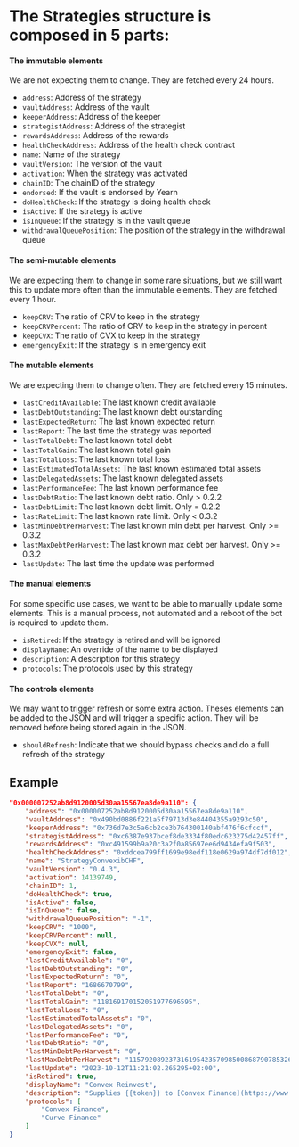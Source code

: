 # The Strategies structure is composed in 5 parts:

#### The immutable elements

We are not expecting them to change. They are fetched every 24 hours.

- `address`: Address of the strategy
- `vaultAddress`: Address of the vault
- `keeperAddress`: Address of the keeper
- `strategistAddress`: Address of the strategist
- `rewardsAddress`: Address of the rewards
- `healthCheckAddress`: Address of the health check contract
- `name`: Name of the strategy
- `vaultVersion`: The version of the vault
- `activation`: When the strategy was activated
- `chainID`: The chainID of the strategy
- `endorsed`: If the vault is endorsed by Yearn
- `doHealthCheck`: If the strategy is doing health check
- `isActive`: If the strategy is active
- `isInQueue`: If the strategy is in the vault queue
- `withdrawalQueuePosition`: The position of the strategy in the withdrawal queue

#### The semi-mutable elements

We are expecting them to change in some rare situations, but we still want this to update more often than the immutable elements. They are fetched every 1 hour.

- `keepCRV`: The ratio of CRV to keep in the strategy
- `keepCRVPercent`: The ratio of CRV to keep in the strategy in percent
- `keepCVX`: The ratio of CVX to keep in the strategy
- `emergencyExit`: If the strategy is in emergency exit

#### The mutable elements

We are expecting them to change often. They are fetched every 15 minutes.

- `lastCreditAvailable`: The last known credit available
- `lastDebtOutstanding`: The last known debt outstanding
- `lastExpectedReturn`: The last known expected return
- `lastReport`: The last time the strategy was reported
- `lastTotalDebt`: The last known total debt
- `lastTotalGain`: The last known total gain
- `lastTotalLoss`: The last known total loss
- `lastEstimatedTotalAssets`: The last known estimated total assets
- `lastDelegatedAssets`: The last known delegated assets
- `lastPerformanceFee`: The last known performance fee
- `lastDebtRatio`: The last known debt ratio. Only > 0.2.2
- `lastDebtLimit`: The last known debt limit. Only = 0.2.2
- `lastRateLimit`: The last known rate limit. Only < 0.3.2
- `lastMinDebtPerHarvest`: The last known min debt per harvest. Only >= 0.3.2
- `lastMaxDebtPerHarvest`: The last known max debt per harvest. Only >= 0.3.2
- `lastUpdate`: The last time the update was performed

#### The manual elements

For some specific use cases, we want to be able to manually update some elements. This is a manual process, not automated and a reboot of the bot is required to update them.

- `isRetired`: If the strategy is retired and will be ignored
- `displayName`: An override of the name to be displayed
- `description`: A description for this strategy
- `protocols`: The protocols used by this strategy

#### The controls elements

We may want to trigger refresh or some extra action. Theses elements can be added to the JSON and will trigger a specific action. They will be removed before being stored again in the JSON.

- `shouldRefresh`: Indicate that we should bypass checks and do a full refresh of the strategy

## Example

```json
"0x000007252ab8d9120005d30aa15567ea8de9a110": {
	"address": "0x000007252ab8d9120005d30aa15567ea8de9a110",
	"vaultAddress": "0x490bd0886f221a5f79713d3e84404355a9293c50",
	"keeperAddress": "0x736d7e3c5a6cb2ce3b764300140abf476f6cfccf",
	"strategistAddress": "0xc6387e937bcef8de3334f80edc623275d42457ff",
	"rewardsAddress": "0xc491599b9a20c3a2f0a85697ee6d9434efa9f503",
	"healthCheckAddress": "0xddcea799ff1699e98edf118e0629a974df7df012",
	"name": "StrategyConvexibCHF",
	"vaultVersion": "0.4.3",
	"activation": 14139749,
	"chainID": 1,
	"doHealthCheck": true,
	"isActive": false,
	"isInQueue": false,
	"withdrawalQueuePosition": "-1",
	"keepCRV": "1000",
	"keepCRVPercent": null,
	"keepCVX": null,
	"emergencyExit": false,
	"lastCreditAvailable": "0",
	"lastDebtOutstanding": "0",
	"lastExpectedReturn": "0",
	"lastReport": "1686670799",
	"lastTotalDebt": "0",
	"lastTotalGain": "118169170152051977696595",
	"lastTotalLoss": "0",
	"lastEstimatedTotalAssets": "0",
	"lastDelegatedAssets": "0",
	"lastPerformanceFee": "0",
	"lastDebtRatio": "0",
	"lastMinDebtPerHarvest": "0",
	"lastMaxDebtPerHarvest": "115792089237316195423570985008687907853269984665640564039457584007913129639935",
	"lastUpdate": "2023-10-12T11:21:02.265295+02:00",
	"isRetired": true,
	"displayName": "Convex Reinvest",
	"description": "Supplies {{token}} to [Convex Finance](https://www.convexfinance.com/stake) boosted by Convex's veCRV to earn CRV and CVX (and any other available tokens). Earned tokens are harvested, sold for more {{token}} which is deposited back into the strategy.",
	"protocols": [
		"Convex Finance",
		"Curve Finance"
	]
}
```

